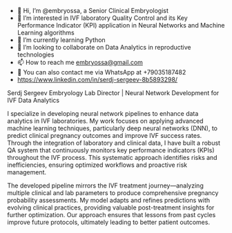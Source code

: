 - 👋 Hi, I’m @embryossa, a Senior Clinical Embryologist
- 👀 I’m interested in IVF laboratory Quality Control and its Key Performance Indicator (KPI) application in Neural Networks and Machine Learning algorithms
- 🌱 I’m currently learning Python
- 💞️ I’m looking to collaborate on Data Analytics in reproductive technologies
- 📫 How to reach me embryossa@gmail.com
- 📱 You can also contact me via WhatsApp at +79035187482
- https://www.linkedin.com/in/serdj-sergeev-8b5893298/
<!---
embryossa/embryossa is a ✨ special ✨ repository because its `README.md` (this file) appears on your GitHub profile.
You can click the Preview link to take a look at your changes.
--->
Serdj Sergeev
Embryology Lab Director | Neural Network Development for IVF Data Analytics


I specialize in developing neural network pipelines to enhance data analytics in IVF laboratories. My work focuses on applying advanced machine learning techniques, particularly deep neural networks (DNN), to predict clinical pregnancy outcomes and improve IVF success rates. Through the integration of laboratory and clinical data, I have built a robust QA system that continuously monitors key performance indicators (KPIs) throughout the IVF process. This systematic approach identifies risks and inefficiencies, ensuring optimized workflows and proactive risk management.

The developed pipeline mirrors the IVF treatment journey—analyzing multiple clinical and lab parameters to produce comprehensive pregnancy probability assessments. My model adapts and refines predictions with evolving clinical practices, providing valuable post-treatment insights for further optimization. Our approach ensures that lessons from past cycles improve future protocols, ultimately leading to better patient outcomes.

